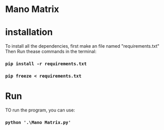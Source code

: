 # Mano Matrix

# installation 
 
To install all the dependencies, first make an file named "requirements.txt" Then Run thease commands in the terminal:

### `pip install -r requirements.txt`

### `pip freeze < requirements.txt`

# Run

TO run the program, you can use:

### `python '.\Mano Matrix.py'`

